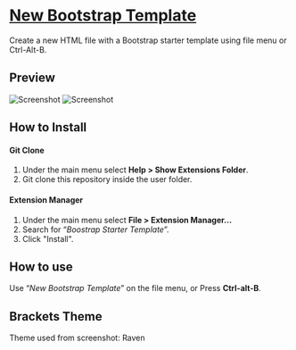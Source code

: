 # [New Bootstrap Template](https://github.com/JTruax/bootstrap-starter-template)

Create a new HTML file with a Bootstrap starter template using file menu or Ctrl-Alt-B.


## Preview

![Screenshot](http://justintruax.com/bst-1.png)
![Screenshot](http://justintruax.com/bst-2.png)


## How to Install

#### Git Clone
1. Under the main menu select **Help > Show Extensions Folder**.
2. Git clone this repository inside the user folder.

#### Extension Manager
1. Under the main menu select **File > Extension Manager...**
2. Search for “_Boostrap Starter Template_”.
3. Click "Install".

## How to use
Use “_New Bootstrap Template_” on the file menu, or Press **Ctrl-alt-B**.

## Brackets Theme
Theme used from screenshot: Raven